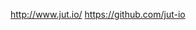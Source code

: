 
<!--
-->

http://www.jut.io/
https://github.com/jut-io


<!-- vim: set autoindent expandtab sw=4 syntax=markdown: -->
